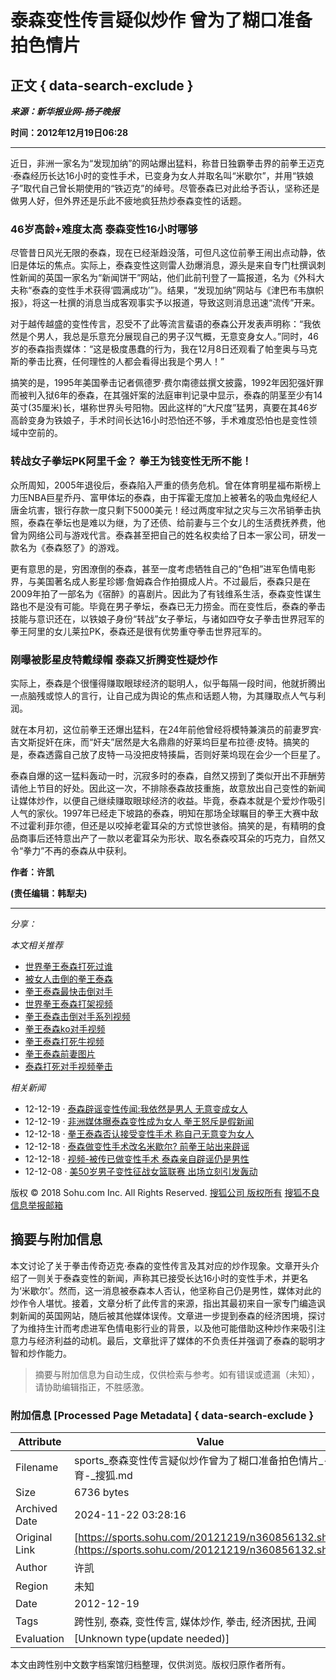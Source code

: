 # 泰森变性传言疑似炒作 曾为了糊口准备拍色情片

## 正文 { data-search-exclude }


**_来源：新华报业网-扬子晚报_**

**时间：2012年12月19日06:28**

---

近日，非洲一家名为“发现加纳”的网站爆出猛料，称昔日独霸拳击界的前拳王迈克·泰森经历长达16小时的变性手术，已变身为女人并取名叫“米歇尔”，并用“铁娘子”取代自己曾长期使用的“铁迈克”的绰号。尽管泰森已对此给予否认，坚称还是做男人好，但外界还是乐此不疲地疯狂热炒泰森变性的话题。

### 46岁高龄+难度太高 泰森变性16小时哪够

尽管昔日风光无限的泰森，现在已经渐趋没落，可但凡这位前拳王闹出点动静，依旧是体坛的焦点。实际上，泰森变性这则雷人劲爆消息，源头是来自专门杜撰讽刺性新闻的英国一家名为“新闻饼干”网站，他们此前刊登了一篇报道，名为《外科大夫称“泰森的变性手术获得‘圆满成功’”》。结果，“发现加纳”网站与《津巴布韦旗帜报》，将这一杜撰的消息当成客观事实予以报道，导致这则消息迅速“流传”开来。

对于越传越盛的变性传言，忍受不了此等流言蜚语的泰森公开发表声明称：“我依然是个男人，我总是乐意充分展现自己的男子汉气概，无意变身女人。”同时，46岁的泰森指责媒体：“这是极度愚蠢的行为，我在12月8日还观看了帕奎奥与马克斯的拳击比赛，任何理性的人都会看得出我是个男人！”

搞笑的是，1995年美国拳击记者佩德罗·费尔南德兹撰文披露，1992年因犯强奸罪而被判入狱6年的泰森，在其强奸案的法庭审判记录中显示，泰森的阴茎至少有14英寸(35厘米)长，堪称世界头号阳物。因此这样的“大尺度”猛男，真要在其46岁高龄变身为铁娘子，手术时间长达16小时恐怕还不够，手术难度恐怕也是变性领域中空前的。

### 转战女子拳坛PK阿里千金？ 拳王为钱变性无所不能！

众所周知，2005年退役后，泰森陷入严重的债务危机。曾在体育明星福布斯榜上力压NBA巨星乔丹、富甲体坛的泰森，由于挥霍无度加上被著名的吸血鬼经纪人唐金坑害，银行存款一度只剩下5000美元！经过两度牢狱之灾与三次吊销拳击执照，泰森在拳坛也是难以为继，为了还债、给前妻与三个女儿的生活费抚养费，他曾为网络公司与游戏代言。泰森甚至把自己的姓名权卖给了日本一家公司，研发一款名为《泰森怒了》的游戏。

更有意思的是，穷困潦倒的泰森，甚至一度考虑牺牲自己的“色相”进军色情电影界，与美国著名成人影星珍娜·詹姆森合作拍摄成人片。不过最后，泰森只是在2009年拍了一部名为《宿醉》的喜剧片。因此为了有钱维系生活，泰森变性谋生路也不是没有可能。毕竟在男子拳坛，泰森已无力捞金。而在变性后，泰森的拳击技能与意识还在，以铁娘子身份“转战”女子拳坛，与诸如四夺女子拳击世界冠军的拳王阿里的女儿莱拉PK，泰森还是很有优势重夺拳击世界冠军的。

### 刚曝被影星皮特戴绿帽 泰森又折腾变性疑炒作

实际上，泰森是个很懂得赚取眼球经济的聪明人，似乎每隔一段时间，他就折腾出一点脑残或惊人的言行，让自己成为舆论的焦点和话题人物，为其赚取点人气与利润。

就在本月初，这位前拳王还爆出猛料，在24年前他曾经将模特兼演员的前妻罗宾·吉文斯捉奸在床，而“奸夫”居然是大名鼎鼎的好莱坞巨星布拉德·皮特。搞笑的是，泰森透露自己放了皮特一马没把皮特揍扁，否则好莱坞现在会少一个巨星了。

泰森自爆的这一猛料轰动一时，沉寂多时的泰森，自然又捞到了类似开出不菲酬劳请他上节目的好处。因此这一次，不排除泰森故技重施，故意放出自己变性的新闻让媒体炒作，以便自己继续赚取眼球经济的收益。毕竟，泰森本就是个爱炒作吸引人气的家伙。1997年已经走下坡路的泰森，明知在那场全球瞩目的拳王大赛中敌不过霍利菲尔德，但还是以咬掉老霍耳朵的方式惊世骇俗。搞笑的是，有精明的食品商事后还特意出产了一款以老霍耳朵为形状、取名泰森咬耳朵的巧克力，自然又令“拳力”不再的泰森从中获利。 

**作者：许凯**

**(责任编辑：韩犁夫)**

--- 

*分享：* 

*本文相关推荐*

- [世界拳王泰森打死过谁](https://www.sogou.com/web?query=世界拳王泰森打死过谁&p=02210102&fhintidx=0)
- [被女人击倒的拳王泰森](https://www.sogou.com/web?query=被女人击倒的拳王泰森&p=02210102&fhintidx=1)
- [拳王泰森最快击倒对手](https://www.sogou.com/web?query=拳王泰森最快击倒对手&p=02210102&fhintidx=2)
- [世界拳王泰森打架视频](https://www.sogou.com/web?query=世界拳王泰森打架视频&p=02210102&fhintidx=3)
- [拳王泰森击倒对手系列视频](https://www.sogou.com/web?query=拳王泰森击倒对手系列视频&p=02210102&fhintidx=4)
- [拳王泰森ko对手视频](https://www.sogou.com/web?query=拳王泰森ko对手视频&p=02210102&fhintidx=5)
- [拳王泰森打死牛视频](https://www.sogou.com/web?query=拳王泰森打死牛视频&p=02210102&fhintidx=6)
- [拳王泰森前妻图片](https://www.sogou.com/web?query=拳王泰森前妻图片&p=02210102&fhintidx=7)
- [泰森打死对手视频拳击](https://www.sogou.com/web?query=泰森打死对手视频拳击&p=02210102&fhintidx=8)

*相关新闻*

- 12-12-19 · [泰森辟谣变性传闻:我依然是男人 无意变成女人](https://sports.sohu.com/20121219/n360850500.shtml)
- 12-12-19 · [非洲媒体曝泰森变性成为女人 拳王怒斥是假新闻](https://sports.sohu.com/20121219/n360843794.shtml)
- 12-12-18 · [拳王泰森否认接受变性手术 称自己无意变为女人](https://sports.sohu.com/20121218/n360804938.shtml)
- 12-12-18 · [泰森做变性手术改名米歇尔? 前拳王站出来辟谣](https://sports.sohu.com/20121218/n360799257.shtml)
- 12-12-18 · [视频-被传已做变性手术 泰森亲自辟谣仍是男性](https://s.sohu.com/20121218/n360768057.shtml)
- 12-12-08 · [美50岁男子变性征战女篮联赛 出场立刻引发轰动](https://sports.sohu.com/20121208/n359853323.shtml)

版权 © 2018 Sohu.com Inc. All Rights Reserved. [搜狐公司 版权所有](https://corp.sohu.com/s2007/copyright/) [搜狐不良信息举报邮箱](mailto:jubao@contact.sohu.com)

## 摘要与附加信息

<!-- tcd_abstract -->
本文讨论了关于拳击传奇迈克·泰森的变性传言及其对应的炒作现象。文章开头介绍了一则关于泰森变性的新闻，声称其已接受长达16小时的变性手术，并更名为‘米歇尔’。然而，这一消息被泰森本人否认，他坚称自己仍是男性，媒体对此的炒作令人堪忧。接着，文章分析了此传言的来源，指出其最初来自一家专门编造讽刺新闻的英国网站，随后被其他媒体误传。文章进一步提到泰森的经济困境，探讨了为维持生计而考虑进军色情电影行业的背景，以及他可能借助这种炒作来吸引注意力与经济利益的动机。最后，文章批评了媒体的不负责任并强调了泰森的聪明才智和炒作能力。
<!-- tcd_abstract_end -->

> 摘要与附加信息为自动生成，仅供检索与参考。如有错误或遗漏（未知），请协助编辑指正，不胜感激。

### 附加信息 [Processed Page Metadata] { data-search-exclude }

| Attribute       | Value                                  |
|-----------------|----------------------------------------|
| Filename        | sports_泰森变性传言疑似炒作曾为了糊口准备拍色情片_-_体育-_搜狐.md                             |
| Size            | 6736 bytes                           |
| Archived Date   | 2024-11-22 03:28:16                             |
| Original Link   | [https://sports.sohu.com/20121219/n360856132.shtml](https://sports.sohu.com/20121219/n360856132.shtml)                       |
| Author          | 许凯                               |
| Region          | 未知                               |
| Date            | 2012-12-19                                 |
| Tags            | 跨性别, 泰森, 变性传言, 媒体炒作, 拳击, 经济困扰, 丑闻                                 |
| Evaluation            | [Unknown type(update needed)]                                 |
<!-- tcd_table_end -->

本文由跨性别中文数字档案馆归档整理，仅供浏览。版权归原作者所有。
